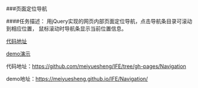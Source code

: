 
###页面定位导航

####任务描述：
用jQuery实现的网页内部页面定位导航，点击导航条目录可滚动到相应位置，
鼠标滚动时导航条显示当前位置信息。

[代码地址](https://github.com/meiyuesheng/IFE/tree/gh-pages/Navigation)

[demo演示](https://meiyuesheng.github.io/IFE/Navigation/)

代码地址：https://github.com/meiyuesheng/IFE/tree/gh-pages/Navigation

demo地址：https://meiyuesheng.github.io/IFE/Navigation/